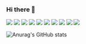 ### Hi there 👋

<img src="https://img.shields.io/static/v1?label=HTML5&message=HTML&color=E34F26" /> <img src="https://img.shields.io/static/v1?label=CSS3&message=CSS3&color=1572B6" /> <img src="https://img.shields.io/static/v1?label=JavaScript&message=VanillaJs&color=F7DF1E" /> <img src="https://img.shields.io/static/v1?label=Node.js&message=Node.js&color=339933" /> <img src="https://img.shields.io/static/v1?label=MySQL&message=MySQL&color=4479A1" /> <img src="https://img.shields.io/static/v1?label=Adobe Photoshop&message=Photoshop&color=31A8FF" /> <img src="https://img.shields.io/static/v1?label=JSON&message=JSON&color=000000" /> <img src="https://img.shields.io/static/v1?label=Naver&message=ncloud&color=03C75A" /> <img src="https://img.shields.io/static/v1?label=Amazon EC2&message=micro&color=FF9900" /> <img src="https://img.shields.io/static/v1?label=Apple&message=macOS&color=000000" />

![Anurag's GitHub stats](https://github-readme-stats.vercel.app/api?username=hi2102&show_icons=true&theme=radical)
<!--
**hi2102/hi2102** is a ✨ _special_ ✨ repository because its `README.md` (this file) appears on your GitHub profile.

Here are some ideas to get you started:

- 🔭 I’m currently working on ...
- 🌱 I’m currently learning ...
- 👯 I’m looking to collaborate on ...
- 🤔 I’m looking for help with ...
- 💬 Ask me about ...
- 📫 How to reach me: ...
- 😄 Pronouns: ...
- ⚡ Fun fact: ...
-->
